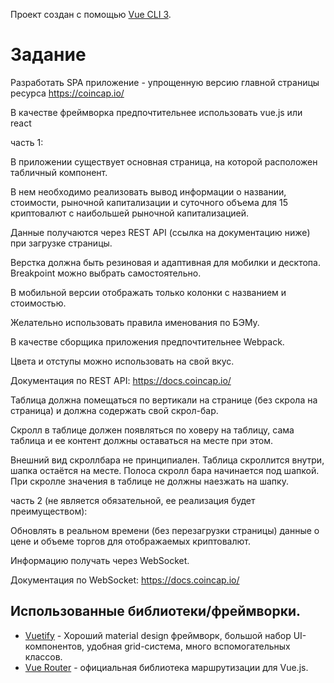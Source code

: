 Проект создан с помощью [Vue CLI 3](https://cli.vuejs.org).
# Задание

Разработать SPA приложение - упрощенную версию главной страницы ресурса https://coincap.io/

В качестве фреймворка предпочтительнее использовать vue.js или react




часть 1:


В приложении существует основная страница, на которой расположен табличный компонент.

В нем необходимо реализовать вывод информации о названии, стоимости, рыночной капитализации и суточного объема для 15 криптовалют с наибольшей рыночной капитализацией.

Данные получаются через REST API (ссылка на документацию ниже) при загрузке страницы.

Верстка должна быть резиновая и адаптивная для мобилки и десктопа. 
Breakpoint можно выбрать самостоятельно.

В мобильной версии отображать только колонки с названием и стоимостью.

Желательно использовать правила именования по БЭМу.

В качестве сборщика приложения предпочтительнее Webpack.

Цвета и отступы можно использовать на свой вкус.


Документация по REST API: https://docs.coincap.io/



Таблица должна помещаться по вертикали на странице (без скрола на страница) и должна содержать свой скрол-бар.

Скролл в таблице должен появляться по ховеру на таблицу, сама таблица и ее контент должны оставаться на месте при этом.

Внешний вид скроллбара не принципиален. Таблица скроллится внутри, шапка остаётся на месте.
Полоса скролл бара начинается под шапкой. 
При скролле значения в таблице не должны наезжать на шапку.




часть 2 (не является обязательной, ее реализация будет преимуществом):


Обновлять в реальном времени (без перезагрузки страницы) данные о цене и объеме торгов для отображаемых криптовалют.

Информацию получать через WebSocket.

Документация по WebSocket: https://docs.coincap.io/

## Использованные библиотеки/фреймворки.

 - [Vuetify](https://vuetifyjs.com) - Хороший material design фреймворк, большой набор UI-компонентов, удобная grid-система, много вспомогательных классов.
 - [Vue Router](https://router.vuejs.org/) - официальная библиотека маршрутизации для Vue.js.
